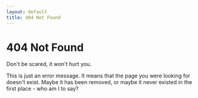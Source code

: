 ```yaml
---
layout: default
title: 404 Not Found
---
```


# 404 Not Found

Don't be scared, it won't hurt you.

This is just an error message. It means that the page you were looking
for doesn't exist. Maybe it has been removed, or maybe it never
existed in the first place - who am I to say?
